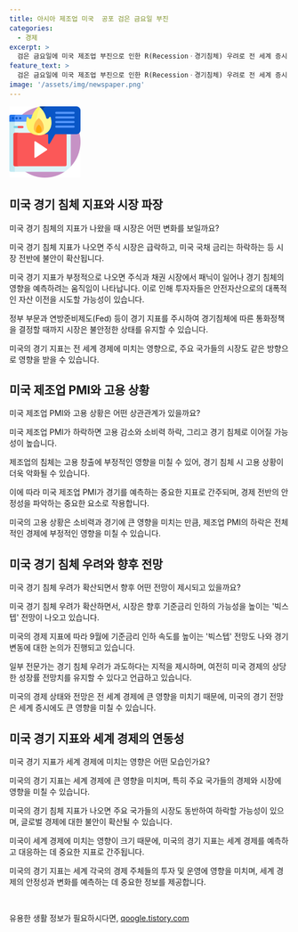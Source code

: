 ```yaml
---
title: 아시아 제조업 미국  공포 검은 금요일 부진
categories:
  - 경제
excerpt: >
  검은 금요일에 미국 제조업 부진으로 인한 R(Recessionㆍ경기침체) 우려로 전 세계 증시 급락. 미 제조업 PMI 46.8로 11월 이후 최저 기록, 제조업 침체와 고용 둔화 우려. 미 국채 금리 하락, 주가시장 대폭 하락. 피벗 실기론 제기되며 Fed의 금리인하 시점 놓친 우려 증폭. 둔화 불확실성 속에서 빅스텝 전망까지. 미 경기 선단지표와의 상충을 논의하는 전문가들의 견해도 있다.
feature_text: >
  검은 금요일에 미국 제조업 부진으로 인한 R(Recessionㆍ경기침체) 우려로 전 세계 증시 급락. 미 제조업 PMI 46.8로 11월 이후 최저 기록, 제조업 침체와 고용 둔화 우려. 미 국채 금리 하락, 주가시장 대폭 하락. 피벗 실기론 제기되며 Fed의 금리인하 시점 놓친 우려 증폭. 둔화 불확실성 속에서 빅스텝 전망까지. 미 경기 선단지표와의 상충을 논의하는 전문가들의 견해도 있다.
image: '/assets/img/newspaper.png'
---
```


<p><img src="/assets/img/news.png" alt="rentncar 속보" /></p>

<h2 data-ke-size="size26">미국 경기 침체 지표와 시장 파장</h2>

<p>미국 경기 침체의 지표가 나왔을 때 시장은 어떤 변화를 보일까요?</p>

<p>미국 경기 침체 지표가 나오면 주식 시장은 급락하고, 미국 국채 금리는 하락하는 등 시장 전반에 불안이 확산됩니다.</p>

<p>미국 경기 지표가 부정적으로 나오면 주식과 채권 시장에서 패닉이 일어나 경기 침체의 영향을 예측하려는 움직임이 나타납니다. 이로 인해 투자자들은 안전자산으로의 대폭적인 자산 이전을 시도할 가능성이 있습니다.</p>

<p>정부 부문과 연방준비제도(Fed) 등이 경기 지표를 주시하여 경기침체에 따른 통화정책을 결정할 때까지 시장은 불안정한 상태를 유지할 수 있습니다.</p>

<p>미국의 경기 지표는 전 세계 경제에 미치는 영향으로, 주요 국가들의 시장도 같은 방향으로 영향을 받을 수 있습니다.</p>

<h2 data-ke-size="size26">미국 제조업 PMI와 고용 상황</h2>

<p>미국 제조업 PMI와 고용 상황은 어떤 상관관계가 있을까요?</p>

<p>미국 제조업 PMI가 하락하면 고용 감소와 소비력 하락, 그리고 경기 침체로 이어질 가능성이 높습니다.</p>

<p>제조업의 침체는 고용 창출에 부정적인 영향을 미칠 수 있어, 경기 침체 시 고용 상황이 더욱 악화될 수 있습니다.</p>

<p>이에 따라 미국 제조업 PMI가 경기를 예측하는 중요한 지표로 간주되며, 경제 전반의 안정성을 파악하는 중요한 요소로 작용합니다.</p>

<p>미국의 고용 상황은 소비력과 경기에 큰 영향을 미치는 만큼, 제조업 PMI의 하락은 전체적인 경제에 부정적인 영향을 미칠 수 있습니다.</p>

<h2 data-ke-size="size26">미국 경기 침체 우려와 향후 전망</h2>

<p>미국 경기 침체 우려가 확산되면서 향후 어떤 전망이 제시되고 있을까요?</p>

<p>미국 경기 침체 우려가 확산하면서, 시장은 향후 기준금리 인하의 가능성을 높이는 '빅스텝' 전망이 나오고 있습니다.</p>

<p>미국의 경제 지표에 따라 9월에 기준금리 인하 속도를 높이는 '빅스텝' 전망도 나와 경기 변동에 대한 논의가 진행되고 있습니다.</p>

<p>일부 전문가는 경기 침체 우려가 과도하다는 지적을 제시하며, 여전히 미국 경제의 상당한 성장률 전망치를 유지할 수 있다고 언급하고 있습니다.</p>

<p>미국의 경제 상태와 전망은 전 세계 경제에 큰 영향을 미치기 때문에, 미국의 경기 전망은 세계 증시에도 큰 영향을 미칠 수 있습니다.</p>

<h2 data-ke-size="size26">미국 경기 지표와 세계 경제의 연동성</h2>

<p>미국 경기 지표가 세계 경제에 미치는 영향은 어떤 모습인가요?</p>

<p>미국의 경기 지표는 세계 경제에 큰 영향을 미치며, 특히 주요 국가들의 경제와 시장에 영향을 미칠 수 있습니다.</p>

<p>미국의 경기 침체 지표가 나오면 주요 국가들의 시장도 동반하여 하락할 가능성이 있으며, 글로벌 경제에 대한 불안이 확산될 수 있습니다.</p>

<p>미국이 세계 경제에 미치는 영향이 크기 때문에, 미국의 경기 지표는 세계 경제를 예측하고 대응하는 데 중요한 지표로 간주됩니다.</p>

<p>미국의 경기 지표는 세계 각국의 경제 주체들의 투자 및 운영에 영향을 미치며, 세계 경제의 안정성과 변화를 예측하는 데 중요한 정보를 제공합니다.</p>

<p data-ke-size="size16">&nbsp;</p>
유용한 생활 정보가 필요하시다면, <a href="https://qoogle.tistory.com" rel="dofollow">qoogle.tistory.com</a>


